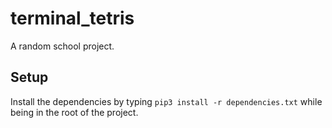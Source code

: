 # terminal_tetris

A random school project.

## Setup

Install the dependencies by typing `pip3 install -r dependencies.txt` while being in the root of the project.
